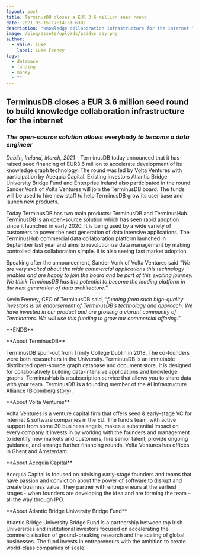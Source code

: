 ```yaml
---
layout: post
title: TerminusDB closes a EUR 3.6 million seed round
date: 2021-03-15T17:14:51.638Z
description: "knowledge collaboration infrastructure for the internet "
image: /blog/assets/uploads/paddys_day.png
author:
  - value: luke
    label: Luke Feeney
tags:
  - database
  - funding
  - money
  - ""
---
```

## TerminusDB closes a EUR 3.6 million seed round to build knowledge collaboration infrastructure for the internet

### *The open-source solution allows* everybody *to become a data engineer*

*Dublin, Ireland, March, 2021* - TerminusDB today announced that it has raised seed financing of EUR3.6 million to accelerate development of its knowledge graph technology. The round was led by Volta Ventures with participation by Acequia Capital. Existing investors Atlantic Bridge University Bridge Fund and Enterprise Ireland also participated in the round. Sander Vonk of Volta Ventures will join the TerminusDB board. The funds will be used to hire new staff to help TerminusDB grow its user base and launch new products.   

Today TerminusDB has two main products: TerminusDB and TerminusHub. TerminusDB is an open-source solution which has seen rapid adoption since it launched in early 2020. It is being used by a wide variety of customers to power the next generation of data intensive applications. The TerminusHub commercial data collaboration platform launched in September last year and aims to revolutionize data management by making controlled data collaboration simple. It is also seeing fast market adoption.

Speaking after the announcement, Sander Vonk of Volta Ventures said *“We are very excited about the wide commercial applications this technology enables and are happy to join the board and be part of this exciting journey. We think TerminusDB has the potential to become the leading platform in the next generation of data architecture.”*

Kevin Feeney, CEO of TerminusDB said, *“funding from such high-quality investors is an endorsement of TerminusDB’s technology and approach. We have invested in our product and are growing a vibrant community of Terminators. We will use this funding to grow our commercial offering.”*

\*\*ENDS\*\*



\*\*About TerminusDB\*\*

TerminusDB spun-out from Trinity College Dublin in 2018. The co-founders were both researchers in the University. TerminusDB is an immutable distributed open-source graph database and document store. It is designed for collaboratively building data-intensive applications and knowledge graphs. TerminusHub is a subscription service that allows you to share data with your team. TerminusDB is a founding member of the AI Infrastructure Alliance ([Bloomberg story](https://www.bloomberg.com/press-releases/2021-02-24/the-ai-infrastructure-alliance-launches-with-25-members-to-create-the-canonical-stack-for-artificial-intelligence-projects)). 

\*\*About Volta Ventures\*\*

Volta Ventures is a venture capital firm that offers seed & early-stage VC for internet & software companies in the EU. The fund’s team, with active support from some 30 business angels, makes a substantial impact on every company it invests in by working with the founders and management to identify new markets and customers, hire senior talent, provide ongoing guidance, and arrange further financing rounds. Volta Ventures has offices in Ghent and Amsterdam.

\*\*About Acequia Capital\*\*

Acequia Capital is focused on advising early-stage founders and teams that have passion and conviction about the power of software to disrupt and create business value. They partner with entrepreneurs at the earliest stages - when founders are developing the idea and are forming the team – all the way through IPO.

\*\*About Atlantic Bridge University Bridge Fund\*\*

Atlantic Bridge University Bridge Fund is a partnership between top Irish Universities and institutional investors focused on accelerating the commercialisation of ground-breaking research and the scaling of global businesses. The fund invests in entrepreneurs with the ambition to create world-class companies of scale.
